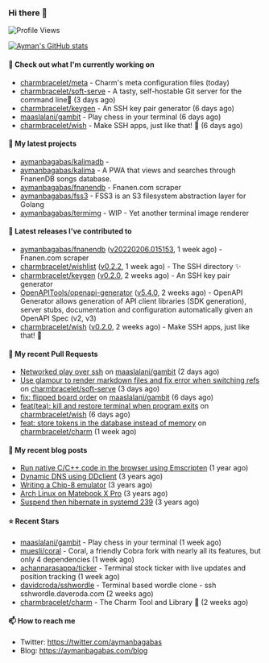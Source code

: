 ### Hi there 👋

![Profile Views](https://komarev.com/ghpvc/?username=aymanbagabas&label=PROFILE+VIEWS)

[![Ayman's GitHub stats](https://github-readme-stats.vercel.app/api?username=aymanbagabas&count_private=true&show_icons=true)](https://github.com/anuraghazra/github-readme-stats)

#### 👷 Check out what I'm currently working on

- [charmbracelet/meta](https://github.com/charmbracelet/meta) - Charm&#39;s meta configuration files (today)
- [charmbracelet/soft-serve](https://github.com/charmbracelet/soft-serve) - A tasty, self-hostable Git server for the command line🍦 (3 days ago)
- [charmbracelet/keygen](https://github.com/charmbracelet/keygen) - An SSH key pair generator (6 days ago)
- [maaslalani/gambit](https://github.com/maaslalani/gambit) - Play chess in your terminal (6 days ago)
- [charmbracelet/wish](https://github.com/charmbracelet/wish) - Make SSH apps, just like that! 💫 (6 days ago)

#### 🌱 My latest projects

- [aymanbagabas/kalimadb](https://github.com/aymanbagabas/kalimadb) - 
- [aymanbagabas/kalima](https://github.com/aymanbagabas/kalima) - A PWA that views and searches through FnanenDB songs database.
- [aymanbagabas/fnanendb](https://github.com/aymanbagabas/fnanendb) - Fnanen.com scraper
- [aymanbagabas/fss3](https://github.com/aymanbagabas/fss3) - FSS3 is an S3 filesystem abstraction layer for Golang
- [aymanbagabas/termimg](https://github.com/aymanbagabas/termimg) - WIP - Yet another terminal image renderer

#### 🔭 Latest releases I've contributed to

- [aymanbagabas/fnanendb](https://github.com/aymanbagabas/fnanendb) ([v20220206.015153](https://github.com/aymanbagabas/fnanendb/releases/tag/v20220206.015153), 1 week ago) - Fnanen.com scraper
- [charmbracelet/wishlist](https://github.com/charmbracelet/wishlist) ([v0.2.2](https://github.com/charmbracelet/wishlist/releases/tag/v0.2.2), 1 week ago) - The SSH directory ✨
- [charmbracelet/keygen](https://github.com/charmbracelet/keygen) ([v0.2.0](https://github.com/charmbracelet/keygen/releases/tag/v0.2.0), 2 weeks ago) - An SSH key pair generator
- [OpenAPITools/openapi-generator](https://github.com/OpenAPITools/openapi-generator) ([v5.4.0](https://github.com/OpenAPITools/openapi-generator/releases/tag/v5.4.0), 2 weeks ago) - OpenAPI Generator allows generation of API client libraries (SDK generation), server stubs, documentation and configuration automatically given an OpenAPI Spec (v2, v3)
- [charmbracelet/wish](https://github.com/charmbracelet/wish) ([v0.2.0](https://github.com/charmbracelet/wish/releases/tag/v0.2.0), 2 weeks ago) - Make SSH apps, just like that! 💫

#### 🔨 My recent Pull Requests

- [Networked play over ssh](https://github.com/maaslalani/gambit/pull/3) on [maaslalani/gambit](https://github.com/maaslalani/gambit) (2 days ago)
- [Use glamour to render markdown files and fix error when switching refs](https://github.com/charmbracelet/soft-serve/pull/88) on [charmbracelet/soft-serve](https://github.com/charmbracelet/soft-serve) (3 days ago)
- [fix: flipped board order](https://github.com/maaslalani/gambit/pull/2) on [maaslalani/gambit](https://github.com/maaslalani/gambit) (6 days ago)
- [feat(tea): kill and restore terminal when program exits](https://github.com/charmbracelet/wish/pull/32) on [charmbracelet/wish](https://github.com/charmbracelet/wish) (6 days ago)
- [feat: store tokens in the database instead of memory](https://github.com/charmbracelet/charm/pull/85) on [charmbracelet/charm](https://github.com/charmbracelet/charm) (1 week ago)

#### 📜 My recent blog posts

- [Run native C/C&#43;&#43; code in the browser using Emscripten](https://aymanbagabas.com/blog/2020/11/18/run-native-c-c&#43;&#43;-code-in-the-browser-using-emscripten.html) (1 year ago)
- [Dynamic DNS using DDclient](https://aymanbagabas.com/blog/2019/02/16/dynamic-dns-using-ddclient.html) (3 years ago)
- [Writing a Chip-8 emulator](https://aymanbagabas.com/blog/2018/09/17/chip-8-emulator.html) (3 years ago)
- [Arch Linux on Matebook X Pro](https://aymanbagabas.com/blog/2018/07/23/archlinux-on-matebook-x-pro.html) (3 years ago)
- [Suspend then hibernate in systemd 239](https://aymanbagabas.com/blog/2018/07/18/suspend-then-hibernate.html) (3 years ago)

#### ⭐ Recent Stars

- [maaslalani/gambit](https://github.com/maaslalani/gambit) - Play chess in your terminal (1 week ago)
- [muesli/coral](https://github.com/muesli/coral) - Coral, a friendly Cobra fork with nearly all its features, but only 4 dependencies (1 week ago)
- [achannarasappa/ticker](https://github.com/achannarasappa/ticker) - Terminal stock ticker with live updates and position tracking (1 week ago)
- [davidcroda/sshwordle](https://github.com/davidcroda/sshwordle) - Terminal based wordle clone - ssh sshwordle.daveroda.com (2 weeks ago)
- [charmbracelet/charm](https://github.com/charmbracelet/charm) - The Charm Tool and Library 🌟 (2 weeks ago)

#### 📫 How to reach me

- Twitter: https://twitter.com/aymanbagabas
- Blog: https://aymanbagabas.com/blog
